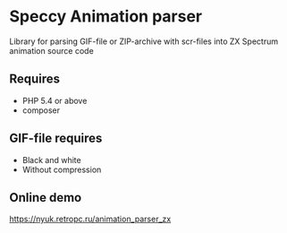 ﻿# Speccy Animation parser

Library for parsing GIF-file or ZIP-archive with scr-files into ZX Spectrum animation source code

## Requires 

* PHP 5.4 or above
* composer

## GIF-file requires

* Black and white
* Without compression
  
## Online demo

https://nyuk.retropc.ru/animation_parser_zx
